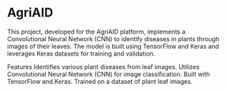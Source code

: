 # AgriAID

This project, developed for the AgriAID platform, implements a Convolutional Neural Network (CNN) to identify diseases in plants through images of their leaves. The model is built using TensorFlow and Keras and leverages Keras datasets for training and validation.

Features
Identifies various plant diseases from leaf images.
Utilizes Convolutional Neural Network (CNN) for image classification.
Built with TensorFlow and Keras.
Trained on a dataset of plant leaf images.
